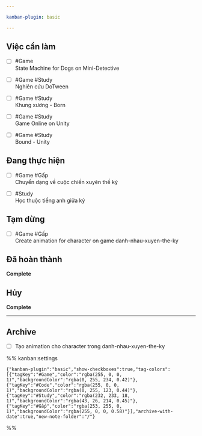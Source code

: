 ```yaml
---

kanban-plugin: basic

---
```


## Việc cần làm

- [ ] #Game <br>State Machine for Dogs on  Mini-Detective
- [ ] #Game  #Study <br>Nghiên cứu DoTween
- [ ] #Game  #Study <br>Khung xương - Born
- [ ] #Game  #Study <br>Game Online on Unity
- [ ] #Game #Study <br>Bound - Unity


## Đang thực hiện

- [ ] #Game #Gấp <br>Chuyển dạng về cuộc chiến xuyên thế kỷ
- [ ] #Study <br>Học thuộc tiếng anh giữa kỳ


## Tạm dừng

- [ ] #Game #Gấp <br>Create animation for character on game danh-nhau-xuyen-the-ky


## Đã hoàn thành

**Complete**


## Hủy

**Complete**


***

## Archive

- [ ] Tạo animation cho character trong danh-nhau-xuyen-the-ky

%% kanban:settings
```
{"kanban-plugin":"basic","show-checkboxes":true,"tag-colors":[{"tagKey":"#Game","color":"rgba(255, 0, 0, 1)","backgroundColor":"rgba(0, 255, 234, 0.42)"},{"tagKey":"#Code","color":"rgba(255, 0, 0, 1)","backgroundColor":"rgba(0, 255, 123, 0.44)"},{"tagKey":"#Study","color":"rgba(232, 233, 18, 1)","backgroundColor":"rgba(43, 26, 214, 0.45)"},{"tagKey":"#Gấp","color":"rgba(253, 255, 0, 1)","backgroundColor":"rgba(255, 0, 0, 0.58)"}],"archive-with-date":true,"new-note-folder":"/"}
```
%%